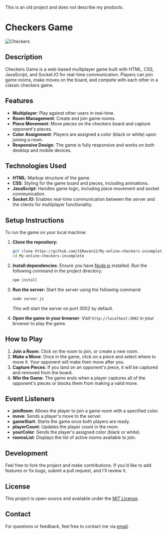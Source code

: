 This is an old project and does not describe my products.

# Checkers Game

![Checkers](https://img.shields.io/badge/Checkers-Game-brightgreen)

## Description
Checkers Game is a web-based multiplayer game built with HTML, CSS, JavaScript, and Socket.IO for real-time communication. Players can join game rooms, make moves on the board, and compete with each other in a classic checkers game.

## Features
- **Multiplayer**: Play against other users in real-time.
- **Room Management**: Create and join game rooms.
- **Piece Movement**: Move pieces on the checkers board and capture opponent's pieces.
- **Color Assignment**: Players are assigned a color (black or white) upon joining a room.
- **Responsive Design**: The game is fully responsive and works on both desktop and mobile devices.

## Technologies Used
- **HTML**: Markup structure of the game.
- **CSS**: Styling for the game board and pieces, including animations.
- **JavaScript**: Handles game logic, including piece movement and socket communication.
- **Socket.IO**: Enables real-time communication between the server and the clients for multiplayer functionality.

## Setup Instructions
To run the game on your local machine:

1. **Clone the repository:**
   ```bash
   git clone https://github.com/21Ravan12/My-online-checkers-incomplete.git
   cd My-online-checkers-incomplete
   ```

2. **Install dependencies**:
   Ensure you have [Node.js](https://nodejs.org/) installed. Run the following command in the project directory:
   ```bash
   npm install
   ```

3. **Run the server:**
   Start the server using the following command:
   ```bash
   node server.js
   ```

   This will start the server on port 3002 by default.

4. **Open the game in your browser**:
   Visit `http://localhost:3002` in your browser to play the game.

## How to Play
1. **Join a Room**: Click on the room to join, or create a new room.
2. **Make a Move**: Once in the game, click on a piece and select where to move it. Your opponent will make their move after you.
3. **Capture Pieces**: If you land on an opponent's piece, it will be captured and removed from the board.
4. **Win the Game**: The game ends when a player captures all of the opponent's pieces or blocks them from making a valid move.

## Event Listeners
- **joinRoom**: Allows the player to join a game room with a specified color.
- **move**: Sends a player's move to the server.
- **gameStart**: Starts the game once both players are ready.
- **playerCount**: Updates the player count in the room.
- **yourColor**: Sends the player's assigned color (black or white).
- **roomsList**: Displays the list of active rooms available to join.

## Development
Feel free to fork the project and make contributions. If you'd like to add features or fix bugs, submit a pull request, and I'll review it.

## License
This project is open-source and available under the [MIT License](LICENSE).

## Contact
For questions or feedback, feel free to contact me via [email](mailto:your-email@example.com).

